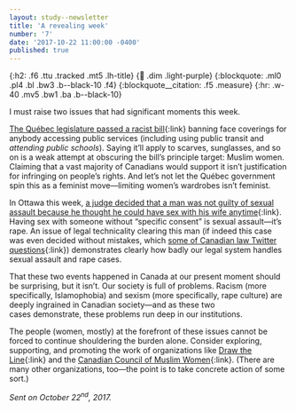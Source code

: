 ```yaml
---
layout: study--newsletter
title: 'A revealing week'
number: '7'
date: '2017-10-22 11:00:00 -0400'
published: true
---
```


{:h2: .f6 .ttu .tracked .mt5 .lh-title}
{:link: .dim .light-purple}
{:blockquote: .ml0 .pl4 .bl .bw3 .b--black-10 .f4}
{:blockquote__citation: .f5 .measure}
{:hr: .w-40 .mv5 .bw1 .ba .b--black-10}

I must raise two issues that had significant moments this week.

[The Québec legislature passed a racist bill](http://www.cbc.ca/news/canada/montreal/quebec-niqab-burka-bill-62-1.4360121){:link} banning face coverings for anybody accessing public services (including using public transit and *attending public schools*). Saying it’ll apply to scarves, sunglasses, and so on is a weak attempt at obscuring the bill’s principle target: Muslim women. Claiming that a vast majority of Canadians would support it isn’t justification for infringing on people’s rights. And let’s not let the Québec government spin this as a feminist move—limiting women’s wardrobes isn’t feminist.

In Ottawa this week, [a judge decided that a man was not guilty of sexual assault because he thought he could have sex with his wife anytime](http://ottawacitizen.com/news/local-news/ottawa-man-not-guilty-because-he-thought-he-could-have-sex-with-wife-anytime){:link}. Having sex with someone without “specific consent” is sexual assault—it’s rape. An issue of legal technicality clearing this man (if indeed this case was even decided without mistakes, which [some of Canadian law Twitter questions](https://twitter.com/cmathen/status/921577127434002432){:link}) demonstrates clearly how badly our legal system handles sexual assault and rape cases.

That these two events happened in Canada at our present moment should be surprising, but it isn’t. Our society is full of problems. Racism (more specifically, Islamophobia) and sexism (more specifically, rape culture) are deeply ingrained in Canadian society—and as these two cases demonstrate, these problems run deep in our institutions.

The people (women, mostly) at the forefront of these issues cannot be forced to continue shouldering the burden alone. Consider exploring, supporting, and promoting the work of organizations like [Draw the Line](http://draw-the-line.ca){:link} and the [Canadian Council of Muslim Women](http://ccmw.com){:link}. (There are many other organizations, too—the point is to take concrete action of some sort.)

*Sent on October 22<sup>nd</sup>, 2017.*
